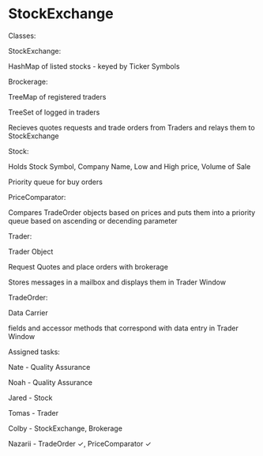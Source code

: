 # StockExchange

Classes:

StockExchange:

  HashMap of listed stocks - keyed by Ticker Symbols
  
Brockerage:

  TreeMap of registered traders
  
  TreeSet of logged in traders
  
  Recieves quotes requests and trade orders from Traders and relays them to StockExchange
  
Stock:

  Holds Stock Symbol, Company Name, Low and High price, Volume of Sale
  
  Priority queue for buy orders
  
PriceComparator:

  Compares TradeOrder objects based on prices and puts them into a priority queue based on ascending or decending  parameter
  
Trader:

  Trader Object
  
  Request Quotes and place orders with brokerage
  
  Stores messages in a mailbox and displays them in Trader Window
  
TradeOrder:

  Data Carrier
  
  fields and accessor methods that correspond with data entry in Trader Window
  
  
Assigned tasks: 

Nate - Quality Assurance

Noah - Quality Assurance

Jared - Stock

Tomas - Trader

Colby - StockExchange, Brokerage

Nazarii - TradeOrder ✓, PriceComparator ✓
